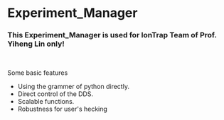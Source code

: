 <h1>Experiment_Manager</h1>
<h3>This Experiment_Manager is used for IonTrap Team of Prof. Yiheng Lin only!</h3><br>

Some basic features<br>
  - Using the grammer of python directly.
  - Direct control of the DDS.
  - Scalable functions.
  - Robustness for user's hecking

